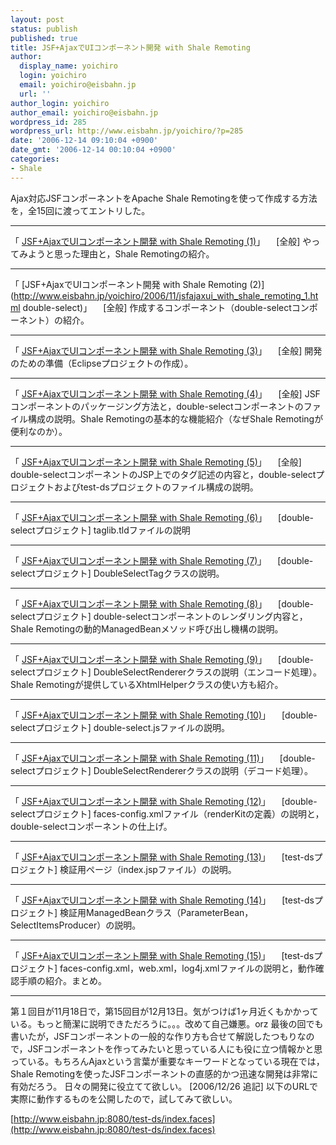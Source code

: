 ```yaml
---
layout: post
status: publish
published: true
title: JSF+AjaxでUIコンポーネント開発 with Shale Remoting
author:
  display_name: yoichiro
  login: yoichiro
  email: yoichiro@eisbahn.jp
  url: ''
author_login: yoichiro
author_email: yoichiro@eisbahn.jp
wordpress_id: 285
wordpress_url: http://www.eisbahn.jp/yoichiro/?p=285
date: '2006-12-14 09:10:04 +0900'
date_gmt: '2006-12-14 00:10:04 +0900'
categories:
- Shale
---
```


Ajax対応JSFコンポーネントをApache Shale Remotingを使って作成する方法を，全15回に渡ってエントリした。

****

「
[JSF+AjaxでUIコンポーネント開発 with Shale Remoting (1)](http://www.eisbahn.jp/yoichiro/2006/11/jsfajaxui_with_shale_remoting.html)」
　[全般] やってみようと思った理由と，Shale Remotingの紹介。

****

「
[JSF+AjaxでUIコンポーネント開発 with Shale Remoting (2)](http://www.eisbahn.jp/yoichiro/2006/11/jsfajaxui_with_shale_remoting_1.html double-select)」
　[全般] 作成するコンポーネント（double-selectコンポーネント）の紹介。

****

「
[JSF+AjaxでUIコンポーネント開発 with Shale Remoting (3)](http://www.eisbahn.jp/yoichiro/2006/11/jsfajaxui_with_shale_remoting_2.html)」
　[全般] 開発のための準備（Eclipseプロジェクトの作成）。

****

「
[JSF+AjaxでUIコンポーネント開発 with Shale Remoting (4)](http://www.eisbahn.jp/yoichiro/2006/11/jsfajaxui_with_shale_remoting_3.html)」
　[全般] JSFコンポーネントのパッケージング方法と，double-selectコンポーネントのファイル構成の説明。Shale Remotingの基本的な機能紹介（なぜShale Remotingが便利なのか）。

****

「
[JSF+AjaxでUIコンポーネント開発 with Shale Remoting (5)](http://www.eisbahn.jp/yoichiro/2006/11/jsfajaxui_with_shale_remoting_4.html)」
　[全般] double-selectコンポーネントのJSP上でのタグ記述の内容と，double-selectプロジェクトおよびtest-dsプロジェクトのファイル構成の説明。

****

「
[JSF+AjaxでUIコンポーネント開発 with Shale Remoting (6)](http://www.eisbahn.jp/yoichiro/2006/11/jsfajaxui_with_shale_remoting_5.html)」
　[double-selectプロジェクト] taglib.tldファイルの説明

****

「
[JSF+AjaxでUIコンポーネント開発 with Shale Remoting (7)](http://www.eisbahn.jp/yoichiro/2006/11/jsfajaxui_with_shale_remoting_6.html)」
　[double-selectプロジェクト] DoubleSelectTagクラスの説明。

****

「
[JSF+AjaxでUIコンポーネント開発 with Shale Remoting (8)](http://www.eisbahn.jp/yoichiro/2006/11/jsfajaxui_with_shale_remoting_7.html)」
　[double-selectプロジェクト] double-selectコンポーネントのレンダリング内容と，Shale Remotingの動的ManagedBeanメソッド呼び出し機構の説明。

****

「
[JSF+AjaxでUIコンポーネント開発 with Shale Remoting (9)](http://www.eisbahn.jp/yoichiro/2006/11/jsfajaxui_with_shale_remoting_8.html)」
　[double-selectプロジェクト] DoubleSelectRendererクラスの説明（エンコード処理）。Shale Remotingが提供しているXhtmlHelperクラスの使い方も紹介。

****

「
[JSF+AjaxでUIコンポーネント開発 with Shale Remoting (10)](http://www.eisbahn.jp/yoichiro/2006/12/jsfajaxui_with_shale_remoting_9.html)」
　[double-selectプロジェクト] double-select.jsファイルの説明。

****

「
[JSF+AjaxでUIコンポーネント開発 with Shale Remoting (11)](http://www.eisbahn.jp/yoichiro/2006/12/jsfajaxui_with_shale_remoting_10.html)」
　[double-selectプロジェクト] DoubleSelectRendererクラスの説明（デコード処理）。

****

「
[JSF+AjaxでUIコンポーネント開発 with Shale Remoting (12)](http://www.eisbahn.jp/yoichiro/2006/12/jsfajaxui_with_shale_remoting_11.html)」
　[double-selectプロジェクト] faces-config.xmlファイル（renderKitの定義）の説明と，double-selectコンポーネントの仕上げ。

****

「
[JSF+AjaxでUIコンポーネント開発 with Shale Remoting (13)](http://www.eisbahn.jp/yoichiro/2006/12/jsfajaxui_with_shale_remoting_12.html)」
　[test-dsプロジェクト] 検証用ページ（index.jspファイル）の説明。

****

「
[JSF+AjaxでUIコンポーネント開発 with Shale Remoting (14)](http://www.eisbahn.jp/yoichiro/2006/12/jsfajaxui_with_shale_remoting_13.html)」
　[test-dsプロジェクト] 検証用ManagedBeanクラス（ParameterBean，SelectItemsProducer）の説明。

****

「
[JSF+AjaxでUIコンポーネント開発 with Shale Remoting (15)](http://www.eisbahn.jp/yoichiro/2006/12/jsfajaxui_with_shale_remoting_14.html)」
　[test-dsプロジェクト] faces-config.xml，web.xml，log4j.xmlファイルの説明と，動作確認手順の紹介。まとめ。

****

第１回目が11月18日で，第15回目が12月13日。気がつけば1ヶ月近くもかかっている。もっと簡潔に説明できただろうに。。。改めて自己嫌悪。orz
最後の回でも書いたが，JSFコンポーネントの一般的な作り方も合せて解説したつもりなので，JSFコンポーネントを作ってみたいと思っている人にも役に立つ情報かと思っている。もちろんAjaxという言葉が重要なキーワードとなっている現在では，Shale Remotingを使ったJSFコンポーネントの直感的かつ迅速な開発は非常に有効だろう。
日々の開発に役立てて欲しい。
[2006/12/26 追記] 以下のURLで実際に動作するものを公開したので，試してみて欲しい。

[http://www.eisbahn.jp:8080/test-ds/index.faces](http://www.eisbahn.jp:8080/test-ds/index.faces)

